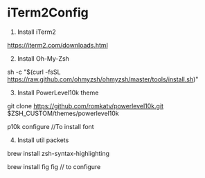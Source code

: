 # iTerm2Config

1. Install iTerm2

https://iterm2.com/downloads.html

2. Install Oh-My-Zsh

sh -c "$(curl -fsSL https://raw.github.com/ohmyzsh/ohmyzsh/master/tools/install.sh)"

3. Install PowerLevel10k theme 

git clone https://github.com/romkatv/powerlevel10k.git $ZSH_CUSTOM/themes/powerlevel10k

p10k configure //To install font

4. Install util packets 

brew install zsh-syntax-highlighting

brew install fig 
fig // to configure
